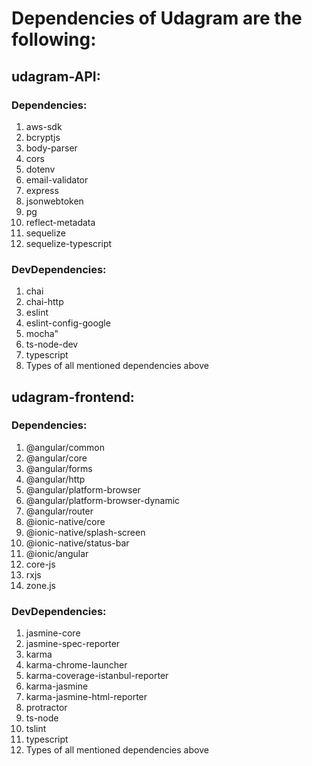 # Dependencies of Udagram are the following:

## udagram-API:

### Dependencies:

1. aws-sdk
2. bcryptjs
3. body-parser
4. cors
5. dotenv
6. email-validator
7. express
8. jsonwebtoken
9. pg
10. reflect-metadata
11. sequelize
12. sequelize-typescript

### DevDependencies:

1. chai
2. chai-http
3. eslint
4. eslint-config-google
5. mocha"
6. ts-node-dev
7. typescript
8. Types of all mentioned dependencies above

## udagram-frontend:

### Dependencies:

1. @angular/common
2. @angular/core
3. @angular/forms
4. @angular/http
5. @angular/platform-browser
6. @angular/platform-browser-dynamic
7. @angular/router
8. @ionic-native/core
9. @ionic-native/splash-screen
10. @ionic-native/status-bar
11. @ionic/angular
12. core-js
13. rxjs
14. zone.js

### DevDependencies:

1. jasmine-core
2. jasmine-spec-reporter
3. karma
4. karma-chrome-launcher
5. karma-coverage-istanbul-reporter
6. karma-jasmine
7. karma-jasmine-html-reporter
8. protractor
9. ts-node
10. tslint
11. typescript
12. Types of all mentioned dependencies above
